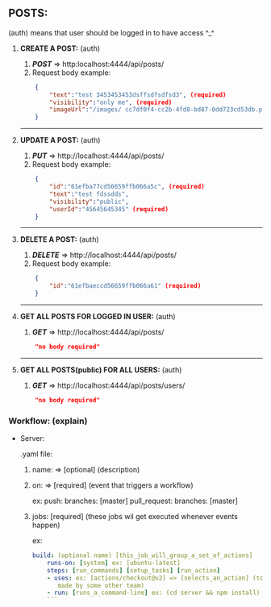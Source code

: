 ## POSTS:
(auth) means that user should be logged in to have access ^_^ 
1.  **CREATE A POST:** (auth)
    
    1. ***POST*** => http:localhost:4444/api/posts/
    2. Request body example: 
   

    ```json
        {
            "text":"test 3453453453dsffsdfsdfsd3", (required)
            "visibility":"only me", (required)
            "imageUrl":"/images/ cc7df0f4-cc2b-4fd8-bd87-0dd723cd53db.png"
        }
    ```
    ___
2. **UPDATE A POST:** (auth)
    
    1. ***PUT*** =>  http://localhost:4444/api/posts/
    2. Request body example: 
    ```json
        {
            "id":"61efba77cd56659ffb066a5c", (required)
            "text":"test fdssdds",
            "visibility":"public",
            "userId":"45645645345" (required)
        }
    ```
    ___
3. **DELETE A POST:** (auth)
    
    1. ***DELETE*** =>  http://localhost:4444/api/posts/
    2. Request body example: 
    ```json
        {
            "id":"61efbaeccd56659ffb066a61" (required)
        }
    ```
    ___
4. **GET ALL POSTS FOR LOGGED IN USER:** (auth)
    
    1. ***GET*** =>  http://localhost:4444/api/posts/
    ```json
        "no body required"
    ```
    ___
5. **GET ALL POSTS(public) FOR ALL USERS:** (auth)
    
    1. ***GET*** =>  http://localhost:4444/api/posts/users/
    ```json
        "no body required"
    ```


### Workflow: (explain)

- Server:
    
    .yaml file:
    1. name: => [optional] (description)
    2. on: => [required] (event that triggers a workflow)

        ex: push:
                branches: [master]
            pull_request: 
                branches: [master]
    3. jobs: [required] (these jobs wil get executed whenever events happen)
   

        ex:
        ```yaml
        build: (optional name) [this_job_will_group_a_set_of_actions]
            runs-on: [system] ex: [ubuntu-latest]
            steps: [run_commands] [setup_tasks] [run_action]
            - uses: ex: [actions/checkout@v2] => [selects_an_action] (to use an action already exists on github
               made by some other team)
            - run: [runs_a_command-line] ex: (cd server && npm install)
            ```